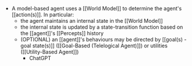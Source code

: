 -  A model-based agent uses a [[World Model]] to determine the agent's [[action(s)]]. In particular:
	- the agent maintains an internal state in the [[World Model]]
	- the internal state is updated by a state-transition function based on the [[agent]]'s [[Percepts]] history
	- (OPTIONAL) an [[agent]]'s behaviours may be directed by [[goal(s) - goal state(s)]] ([[Goal-Based (Telelogical Agent)]]) or utilities ([[Utility-Based Agent]])
		- ChatGPT